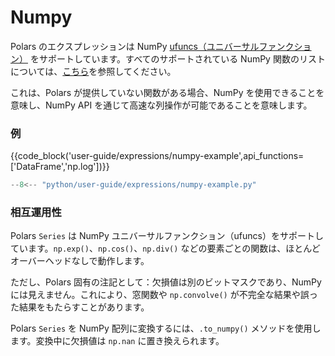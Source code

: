 # Numpy

Polars のエクスプレッションは NumPy [ufuncs（ユニバーサルファンクション）](https://numpy.org/doc/stable/reference/ufuncs.html) をサポートしています。すべてのサポートされている NumPy 関数のリストについては、[こちら](https://numpy.org/doc/stable/reference/ufuncs.html#available-ufuncs)を参照してください。

これは、Polars が提供していない関数がある場合、NumPy を使用できることを意味し、NumPy API を通じて高速な列操作が可能であることを意味します。

### 例

{{code_block('user-guide/expressions/numpy-example',api_functions=['DataFrame','np.log'])}}

```python exec="on" result="text" session="user-guide/numpy"
--8<-- "python/user-guide/expressions/numpy-example.py"
```

### 相互運用性

Polars `Series` は NumPy ユニバーサルファンクション（ufuncs）をサポートしています。`np.exp()`、`np.cos()`、`np.div()` などの要素ごとの関数は、ほとんどオーバーヘッドなしで動作します。

ただし、Polars 固有の注記として：欠損値は別のビットマスクであり、NumPy には見えません。これにより、窓関数や `np.convolve()` が不完全な結果や誤った結果をもたらすことがあります。

Polars `Series` を NumPy 配列に変換するには、`.to_numpy()` メソッドを使用します。変換中に欠損値は `np.nan` に置き換えられます。

